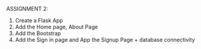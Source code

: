 ASSIGNMENT 2:

1. Create a Flask App
2. Add the Home page, About Page
3. Add the Bootstrap
4. Add the Sign in page and App the Signup Page + database connectivity
